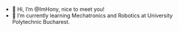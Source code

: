- 👋 Hi, I’m @ImHony, nice to meet you!
- 🌱 I’m currently learning Mechatronics and Robotics at University Polytechnic Bucharest.


<!---
ImHony/ImHony is a ✨ special ✨ repository because its `README.md` (this file) appears on your GitHub profile.
You can click the Preview link to take a look at your changes.
--->
